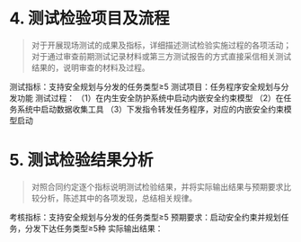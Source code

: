 # 4. 测试检验项目及流程
>对于开展现场测试的成果及指标，详细描述测试检验实施过程的各项活动；对于通过审查前期测试记录材料或第三方测试报告的方式直接采信相关测试结果的，说明审查的材料及过程。

测试指标：支持安全规划与分发的任务类型≥5
测试项目：任务程序安全规划与分发功能
测试过程：
（1）在内生安全防护系统中启动内嵌安全约束模型
（2）在任务系统中启动数据收集工具
（3）下发指令转发任务程序，对应的内嵌安全约束模型启动


# 5. 测试检验结果分析
>对照合同约定逐个指标说明测试检验结果，并将实际输出结果与预期要求比较分析，陈述其中的各项发现，总结相关规律。

考核指标：支持安全规划与分发的任务类型≥5
预期要求：启动安全约束并规划任务，分发下达任务类型≥5种
实际输出结果：

